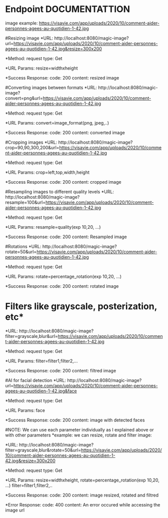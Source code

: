 # Endpoint DOCUMENTATTION 

image example: https://visavie.com/app/uploads/2020/10/comment-aider-personnes-agees-au-quotidien-1-42.jpg

#Resizing image
*URL: 
http://localhost:8080/magic-image?url=https://visavie.com/app/uploads/2020/10/comment-aider-personnes-agees-au-quotidien-1-42.jpg&resize=300x200

*Method:
request type: Get

*URL Params: resize=widthxheight

*Success Response:
code: 200
content: resized image 

#Converting images between formats
*URL: 
http://localhost:8080/magic-image?convert=png&url=https://visavie.com/app/uploads/2020/10/comment-aider-personnes-agees-au-quotidien-1-42.jpg

*Method:
request type: Get

*URL Params: convert=image_format(png, jpeg,..)

*Success Response:
code: 200
content: converted image 

#Cropping images
*URL: 
http://localhost:8080/magic-image?crop=90,90,300,200&url=https://visavie.com/app/uploads/2020/10/comment-aider-personnes-agees-au-quotidien-1-42.jpg

*Method:
request type: Get

*URL Params: crop=left,top,width,height

*Success Response:
code: 200
content: cropped image 

#Resampling images to different quality levels
*URL: 
http://localhost:8080/magic-image?resample=100&url=https://visavie.com/app/uploads/2020/10/comment-aider-personnes-agees-au-quotidien-1-42.jpg

*Method:
request type: Get

*URL Params: resample=quality(exp 10,20, ...)

*Success Response:
code: 200
content: Resampled image 

#Rotations
*URL: 
http://localhost:8080/magic-image?rotate=50&url=https://visavie.com/app/uploads/2020/10/comment-aider-personnes-agees-au-quotidien-1-42.jpg

*Method:
request type: Get

*URL Params: rotate=percentage_rotation(exp 10,20, ...)

*Success Response:
code: 200
content: rotated image 

# Filters like grayscale, posterization, etc*
*URL: 
http://localhost:8080/magic-image?filter=grayscale,blur&url=https://visavie.com/app/uploads/2020/10/comment-aider-personnes-agees-au-quotidien-1-42.jpg

*Method:
request type: Get

*URL Params: filter=filter1,filter2,...

*Success Response:
code: 200
content: filtred image 

#AI for facial detection
*URL: 
http://localhost:8080/magic-image?url=https://visavie.com/app/uploads/2020/10/comment-aider-personnes-agees-au-quotidien-1-42.jpg&face

*Method:
request type: Get

*URL Params: face

*Success Response:
code: 200
content: image with detected faces

#NOTE: We can use each parameter individually as I explained above or with other parameters
*example:
we can resize, rotate and filter image:

*URL: 
http://localhost:8080/magic-image?filter=grayscale,blur&rotate=50&url=https://visavie.com/app/uploads/2020/10/comment-aider-personnes-agees-au-quotidien-1-42.jpg&resize=300x200

*Method:
request type: Get

*URL Params: resize=widthxheight,
             rotate=percentage_rotation(exp 10,20, ...)
             filter=filter1,filter2,..

*Success Response:
code: 200
content: image resized, rotated and filtred 

*Error Response:
code: 400
content: An error occured while accessing the image url